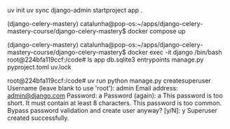 uv init
uv sync
django-admin startproject app .

(django-celery-mastery) catalunha@pop-os:~/apps/django-celery-mastery-course/django-celery-mastery$ docker compose up

(django-celery-mastery) catalunha@pop-os:~/apps/django-celery-mastery-course/django-celery-mastery$ docker exec -it django /bin/bash
root@224bfa119ccf:/code# ls
app  db.sqlite3  entrypoints  manage.py  pyproject.toml  uv.lock

root@224bfa119ccf:/code# uv run python manage.py createsuperuser
Username (leave blank to use 'root'): admin
Email address: admin@django.com
Password: a
Password (again): a
This password is too short. It must contain at least 8 characters.
This password is too common.
Bypass password validation and create user anyway? [y/N]: y
Superuser created successfully.